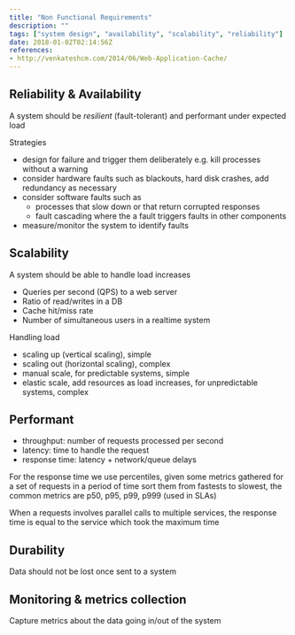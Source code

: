 ```yaml
---
title: "Non Functional Requirements"
description: ""
tags: ["system design", "availability", "scalability", "reliability"]
date: 2018-01-02T02:14:56Z
references:
- http://venkateshcm.com/2014/06/Web-Application-Cache/
---
```


## Reliability & Availability

A system should be *resilient* (fault-tolerant) and performant under expected load

Strategies

- design for failure and trigger them deliberately e.g. kill processes without a warning
- consider hardware faults such as blackouts, hard disk crashes, add redundancy as necessary
- consider software faults such as
  - processes that slow down or that return corrupted responses
  - fault cascading where the a fault triggers faults in other components
- measure/monitor the system to identify faults

## Scalability

A system should be able to handle load increases

- Queries per second (QPS) to a web server
- Ratio of read/writes in a DB
- Cache hit/miss rate
- Number of simultaneous users in a realtime system

Handling load

- scaling up (vertical scaling), simple
- scaling out (horizontal scaling), complex
- manual scale, for predictable systems, simple
- elastic scale, add resources as load increases, for unpredictable systems, complex

## Performant

- throughput: number of requests processed per second
- latency: time to handle the request
- response time: latency + network/queue delays

For the response time we use percentiles, given some metrics gathered for a set of requests in a period of time sort them 
from fastests to slowest, the common metrics are p50, p95, p99, p999 (used in SLAs)

When a requests involves parallel calls to multiple services, the response time is equal to the service which took the maximum time

## Durability

Data should not be lost once sent to a system

## Monitoring & metrics collection

Capture metrics about the data going in/out of the system